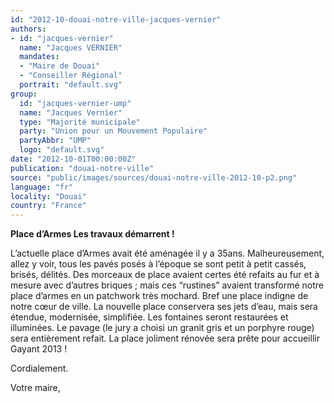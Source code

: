 ```yaml
---
id: "2012-10-douai-notre-ville-jacques-vernier"
authors:
- id: "jacques-vernier"
  name: "Jacques VERNIER"
  mandates: 
  - "Maire de Douai"
  - "Conseiller Régional"
  portrait: "default.svg"
group:
  id: "jacques-vernier-ump"
  name: "Jacques Vernier"
  type: "Majorité municipale"
  party: "Union pour un Mouvement Populaire"
  partyAbbr: "UMP"
  logo: "default.svg"
date: "2012-10-01T00:00:00Z"
publication: "douai-notre-ville"
source: "public/images/sources/douai-notre-ville-2012-10-p2.png"
language: "fr"
locality: "Douai"
country: "France"
---
```


**Place d’Armes
Les travaux démarrent !**

L’actuelle place d’Armes avait été aménagée
il y a 35ans. Malheureusement, allez y voir, tous les pavés posés à l’époque se sont petit à petit cassés, brisés, délités. Des morceaux de place avaient certes été refaits au fur et à mesure avec d’autres briques ; mais ces “rustines” avaient transformé notre place d’armes en un patchwork très mochard. Bref une place indigne de notre cœur de ville.
La nouvelle place conservera ses jets d’eau, mais sera étendue, modernisée, simplifiée. Les fontaines seront restaurées et illuminées. Le pavage (le jury a choisi un granit gris et un porphyre rouge) sera entièrement refait.
La place joliment rénovée sera prête pour accueillir Gayant 2013 !

Cordialement.

Votre maire,
